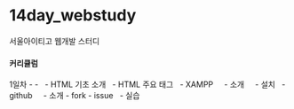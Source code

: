 # 14day_webstudy
서울아이티고 웹개발 스터디


#### 커리큘럼
1일차 - -
   - HTML 기초 소개
   - HTML 주요 태그 
   - XAMPP 
     - 소개
     - 설치
   - github
     - 소개
     - fork
     - issue
   - 실습
